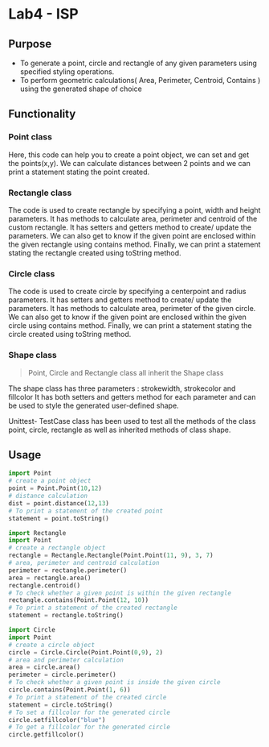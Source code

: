 # Lab4 - ISP

## Purpose
* To generate a point, circle and rectangle of any given parameters using specified styling operations.
* To perform geometric calculations( Area, Perimeter, Centroid, Contains ) using the generated shape of choice

## Functionality
### Point class 
Here, this code can help you to create a point object, we can set and get the points(x,y).
We can calculate distances between 2 points and we can print a statement stating the point created.

### Rectangle class
The code is used to create rectangle by specifying a point, width and height parameters. 
It has methods to calculate area, perimeter and centroid of the custom rectangle. It has setters and getters method to create/ update the parameters.
We can also get to know if the given point are enclosed within the given rectangle using contains method.
Finally, we can print a statement stating the rectangle created using toString method.

### Circle class
The code is used to create circle by specifying a centerpoint and radius parameters. 
It has setters and getters method to create/ update the parameters.
It has methods to calculate area, perimeter of the given circle.
We can also get to know if the given point are enclosed within the given circle using contains method.
Finally, we can print a statement stating the circle created using toString method.

### Shape class
> Point, Circle and Rectangle class all inherit the Shape class

The shape class has three parameters : strokewidth, strokecolor and fillcolor
It has both setters and getters method for each parameter and can be used to style the generated user-defined shape.

Unittest- TestCase class has been used to test all the methods of the class point, circle, rectangle as well as inherited methods of class shape.

## Usage

``` python
import Point
# create a point object 
point = Point.Point(10,12)
# distance calculation
dist = point.distance(12,13)
# To print a statement of the created point
statement = point.toString()
```

``` python
import Rectangle
import Point
# create a rectangle object
rectangle = Rectangle.Rectangle(Point.Point(11, 9), 3, 7)
# area, perimeter and centroid calculation
perimeter = rectangle.perimeter()
area = rectangle.area()
rectangle.centroid()
# To check whether a given point is within the given rectangle
rectangle.contains(Point.Point(12, 10))
# To print a statement of the created rectangle
statement = rectangle.toString()
```

```python
import Circle
import Point
# create a circle object
circle = Circle.Circle(Point.Point(0,9), 2)
# area and perimeter calculation
area = circle.area()
perimeter = circle.perimeter()
# To check whether a given point is inside the given circle
circle.contains(Point.Point(1, 6))
# To print a statement of the created circle
statement = circle.toString()
# To set a fillcolor for the generated circle
circle.setfillcolor("blue")
# To get a fillcolor for the generated circle
circle.getfillcolor()
```
